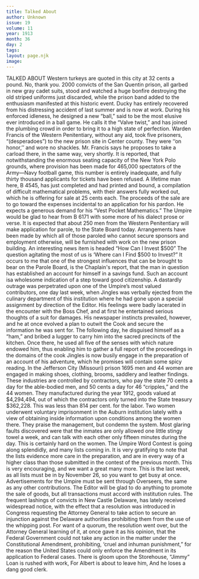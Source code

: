 ```yaml
---
title: Talked About
author: Unknown
issue: 19
volume: 11
year: 1913
month: 36
day: 2
tags:
layout: page.njk
image:
---
```

TALKED ABOUT    Western turkeys are quoted in this city at 32 cents a pound. No, thank you.    2000 convicts of the San Quentin prison, all garbed in new gray cadet suits, stood and watched a huge bonfire destroying the old striped uniforms just discarded, while the prison band added to the enthusiasm manifested at this historic event.    Ducky has entirely recovered from his distressing accident of last summer and is now at work. During his enforced idleness, he designed a new “ball,” said to be the most elusive ever introduced in a ball game. He calls it the “Valve twist,” and has joined the plumbing crowd in order to bring it to a high state of perfection.    Warden Francis of the Western Penitentiary, without any aid, took five prisoners, “(desperadoes”) to the new prison site in Center county. They were ‘‘on honor,’’ and wore no shackles. Mr. Francis says he proposes to take a carload there, in the same way, very shortly.    It is reported, that notwithstanding the enormous seating capacity of the New York Polo grounds, where provision has been made for 465,000 spectators of the Army—Navy football game, this number is entirely inadequate, and fully thirty thousand applicants for tickets have been refused.    A lifetime man here, B 4545, has just completed and had printed and bound, a compilation of difficult mathematical problems, with their answers fully worked out, which he is offering for sale at 25 cents each. The proceeds of the sale are to go toward the expenses incidental to an application for his pardon. He expects a generous demand for his “Vest Pocket Mathematics.”    The Umpire would be glad to hear from B 6171 with some more of his dialect prose or verse.    It is expected that about 250 men from the Western Penitentiary will make application for parole, to the State Board today. Arrangements have been made by which all of those paroled who cannot secure sponsors and employment otherwise, will be furnished with work on the new prison building.    An interesting news item is headed “How Can I Invest $500” The question agitating the most of us is ‘Where can I Find $500 to Invest?”    It occurs to me that one of the strongest influences that can be brought to bear on the Parole Board, is the Chaplain's report, that the man in question has established an account for himself in a savings fund. Such an account isa wholesome indication of a step toward good citizenship.    A dastardly outrage was perpetrated upon one of the Umpire’s most valued contributors, one day last week, when Jingles was verbally ejected from the culinary department of this institution where he had gone upon a special assignment by direction of the Editor. His feelings were badly lacerated in the encounter with the Boss Chef, and at first he entertained serious thoughts of a suit for damages. His newspaper instincts prevailed, however, and he at once evolved a plan to outwit the Cook and secure the information he was sent for. The following day, he disguised himself as a “ham,” and bribed a lugger to carry him into the sacred precincts of the kitchen. Once there, he used all five of the senses with which nature endowed him, thus enabling him to gather a full report of the proceedings in the domains of the cook Jingles is now busily engage in the preparation of an account of his adventure, which he promises will contain some spicy reading.    In the Jefferson City (Missouri) prison 1695 men and 44 women are engaged in making shoes, clothing, brooms, saddlery and leather findings. These industries are controlled by contractors, who pay the state 70 cents a day for the able-bodied men, and 50 cents a day for 46 “cripples,” and the 44 women. They manufactured during the year 1912, goods valued at $4,294,494, out of which the contractors only turned into the State treasury $362,228. This was less than 814 per cent. for the labor.    Two women underwent voluntary imprisonment in the Auburn institution lately with a view of obtaining inside information upon conditions among the women there. They praise the management, but condemn the system. Most glaring faults discovered were that the inmates are only allowed one little stingy towel a week, and can talk with each other only fifteen minutes during the day. This is certainly hard on the women.    The Umpire Word Contest is going along splendidly, and many lists coming in. It is very gratifying to note that the lists evidence more care in the preparation, and are in every way of a higher class than those submitted in the contest of the previous month. This is very encouraging, and we want a great many more. This is the last week, as all lists must be in by November 26, so you want to get busy at once.    Advertisements for the Umpire must be sent through Overseers, the same as any other contributions. The Editor will be glad to do anything to promote the sale of goods, but all transactions must accord with institution rules.    The frequent lashings of convicts in New Castle Delaware, has lately received widespread notice, with the effect that a resolution was introduced in Congress requesting the Attorney General to take action to secure an injunction against the Delaware authorities prohibiting them from the use of the whipping post. For want of a quorum, the resolution went over, but the Attorney General learning of it, at once gave it as his opinion, that the Federal Government could not take any action in the matter under the Constitutional Amendment, prohibiting, ‘cruel and inhuman punishment,” for the reason the United States could only enforce the Amendment in its application to Federal cases.       There is gloom upon the Storehouse,    “Jimmy” Loan is rushed with work,    For Albert is about to leave him,    And he loses a dang good clerk. 
